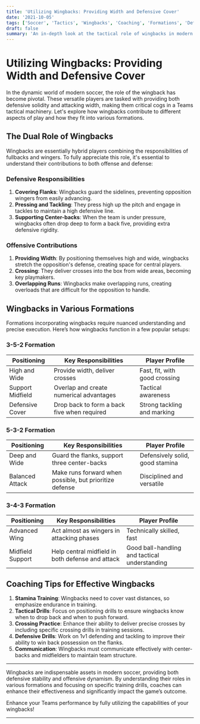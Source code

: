 ```yaml
---
title: 'Utilizing Wingbacks: Providing Width and Defensive Cover'
date: '2021-10-05'
tags: ['Soccer', 'Tactics', 'Wingbacks', 'Coaching', 'Formations', 'Defense', 'Attack', 'Strategy', 'Player Roles']
draft: false
summary: 'An in-depth look at the tactical role of wingbacks in modern soccer, discussing their contributions to both defensive solidity and attacking width in various formations.'
---
```


# Utilizing Wingbacks: Providing Width and Defensive Cover

In the dynamic world of modern soccer, the role of the wingback has become pivotal. These versatile players are tasked with providing both defensive solidity and attacking width, making them critical cogs in a Teams tactical machinery. Let's explore how wingbacks contribute to different aspects of play and how they fit into various formations.

## The Dual Role of Wingbacks

Wingbacks are essentially hybrid players combining the responsibilities of fullbacks and wingers. To fully appreciate this role, it's essential to understand their contributions to both offense and defense:

### Defensive Responsibilities

1. **Covering Flanks**: Wingbacks guard the sidelines, preventing opposition wingers from easily advancing.
2. **Pressing and Tackling**: They press high up the pitch and engage in tackles to maintain a high defensive line.
3. **Supporting Center-backs**: When the team is under pressure, wingbacks often drop deep to form a back five, providing extra defensive rigidity.

### Offensive Contributions

1. **Providing Width**: By positioning themselves high and wide, wingbacks stretch the opposition's defense, creating space for central players.
2. **Crossing**: They deliver crosses into the box from wide areas, becoming key playmakers.
3. **Overlapping Runs**: Wingbacks make overlapping runs, creating overloads that are difficult for the opposition to handle.

## Wingbacks in Various Formations

Formations incorporating wingbacks require nuanced understanding and precise execution. Here’s how wingbacks function in a few popular setups:

### 3-5-2 Formation

| Positioning      | Key Responsibilities                          | Player Profile                   |
|------------------|------------------------------------------------|----------------------------------|
| High and Wide    | Provide width, deliver crosses                 | Fast, fit, with good crossing    |
| Support Midfield | Overlap and create numerical advantages        | Tactical awareness               |
| Defensive Cover  | Drop back to form a back five when required    | Strong tackling and marking      |

### 5-3-2 Formation

| Positioning      | Key Responsibilities                             | Player Profile                   |
|------------------|-------------------------------------------------|----------------------------------|
| Deep and Wide    | Guard the flanks, support three center-backs     | Defensively solid, good stamina  |
| Balanced Attack  | Make runs forward when possible, but prioritize defense | Disciplined and versatile         |

### 3-4-3 Formation

| Positioning      | Key Responsibilities                             | Player Profile                   |
|------------------|-------------------------------------------------|----------------------------------|
| Advanced Wing    | Act almost as wingers in attacking phases        | Technically skilled, fast        |
| Midfield Support | Help central midfield in both defense and attack | Good ball-handling and tactical understanding |

## Coaching Tips for Effective Wingbacks

1. **Stamina Training**: Wingbacks need to cover vast distances, so emphasize endurance in training.
2. **Tactical Drills**: Focus on positioning drills to ensure wingbacks know when to drop back and when to push forward.
3. **Crossing Practice**: Enhance their ability to deliver precise crosses by including specific crossing drills in training sessions.
4. **Defensive Drills**: Work on 1v1 defending and tackling to improve their ability to win back possession on the flanks.
5. **Communication**: Wingbacks must communicate effectively with center-backs and midfielders to maintain team structure.

---

Wingbacks are indispensable assets in modern soccer, providing both defensive stability and offensive dynamism. By understanding their roles in various formations and focusing on specific training drills, coaches can enhance their effectiveness and significantly impact the game’s outcome.

Enhance your Teams performance by fully utilizing the capabilities of your wingbacks!

---